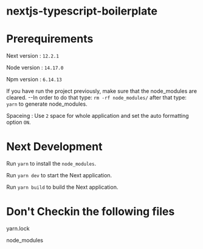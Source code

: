 # nextjs-typescript-boilerplate
# Prerequirements
  Next version : `12.2.1`

  Node version : `14.17.0`

  Npm version : `6.14.13`

  If you have run the project previously, make sure that the node_modules are cleared.
    --In order to do that type: `rm -rf node_modules/` after that type: `yarn` to generate node_modules.

  Spaceing : Use `2` space for whole application and set the auto formatting option `ON`.

# Next Development
  Run `yarn` to install the `node_modules`.

  Run `yarn dev` to start the Next application.

  Run `yarn build` to build the Next application.

# Don't Checkin the following files
  yarn.lock

  node_modules
